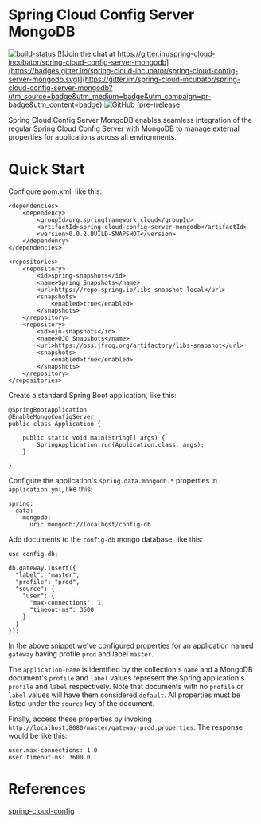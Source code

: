 # Spring Cloud Config Server MongoDB

[![build-status](https://travis-ci.org/spring-cloud-incubator/spring-cloud-config-server-mongodb.svg?branch=master)](https://travis-ci.org/spring-cloud-incubator/spring-cloud-config-server-mongodb)
[![Join the chat at https://gitter.im/spring-cloud-incubator/spring-cloud-config-server-mongodb](https://badges.gitter.im/spring-cloud-incubator/spring-cloud-config-server-mongodb.svg)](https://gitter.im/spring-cloud-incubator/spring-cloud-config-server-mongodb?utm_source=badge&utm_medium=badge&utm_campaign=pr-badge&utm_content=badge)
[![GitHub (pre-)release](https://img.shields.io/github/release/spring-cloud-incubator/spring-cloud-config-server-mongodb/all.svg)](https://github.com/spring-cloud-incubator/spring-cloud-config-server-mongodb/releases/tag/0.0.1.BUILD-SNAPSHOT)

Spring Cloud Config Server MongoDB enables seamless integration of the regular Spring Cloud Config Server with MongoDB to manage external properties for applications across all environments.

# Quick Start
Configure pom.xml, like this:
```
<dependencies>
    <dependency>
        <groupId>org.springframework.cloud</groupId>
        <artifactId>spring-cloud-config-server-mongodb</artifactId>
        <version>0.0.2.BUILD-SNAPSHOT</version>
    </dependency>
</dependencies>

<repositories>
    <repository>
        <id>spring-snapshots</id>
        <name>Spring Snapshots</name>
        <url>https://repo.spring.io/libs-snapshot-local</url>
        <snapshots>
            <enabled>true</enabled>
        </snapshots>
    </repository>
    <repository>
        <id>ojo-snapshots</id>
        <name>OJO Snapshots</name>
        <url>https://oss.jfrog.org/artifactory/libs-snapshot</url>
        <snapshots>
            <enabled>true</enabled>
        </snapshots>
    </repository>
</repositories>
```

Create a standard Spring Boot application, like this:
```
@SpringBootApplication
@EnableMongoConfigServer
public class Application {

    public static void main(String[] args) {
        SpringApplication.run(Application.class, args);
    }

}
```

Configure the application's `spring.data.mongodb.*` properties in `application.yml`, like this:
```
spring:
  data:
    mongodb:
      uri: mongodb://localhost/config-db
```

Add documents to the `config-db` mongo database, like this:
```
use config-db;

db.gateway.insert({
  "label": "master",
  "profile": "prod",
  "source": {
    "user": {
      "max-connections": 1,
      "timeout-ms": 3600
    }
  }
});
```
In the above snippet we've configured properties for an application named `gateway` having profile `prod` and label `master`.

The `application-name` is identified by the collection's `name` and a MongoDB document's `profile` and `label` values represent the Spring application's `profile` and `label` respectively. Note that documents with no `profile` or `label` values will have them considered `default`. All properties must be listed under the `source` key of the document.

Finally, access these properties by invoking `http://localhost:8080/master/gateway-prod.properties`. The response would be like this:
```
user.max-connections: 1.0
user.timeout-ms: 3600.0
```

# References
[spring-cloud-config](https://github.com/spring-cloud/spring-cloud-config)
